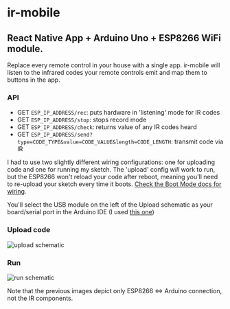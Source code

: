 # ir-mobile

## React Native App + Arduino Uno + ESP8266 WiFi module. 

Replace every remote control in your house with a single app. ir-mobile will listen to the infrared codes your remote controls emit and map them to buttons in the app.

### API

- GET `ESP_IP_ADDRESS/rec`: puts hardware in 'listening' mode for IR codes
- GET `ESP_IP_ADDRESS/stop`: stops record mode
- GET `ESP_IP_ADDRESS/check`: returns value of any IR codes heard
- GET `ESP_IP_ADDRESS/send?type=CODE_TYPE&value=CODE_VALUE&length=CODE_LENGTH`: transmit code via IR

I had to use two slightly different wiring configurations: one for uploading code and one for running my sketch. The 'upload' config _will_ work to run, but the ESP8266 won't reload your code after reboot, meaning you'll need to re-upload your sketch every time it boots. [Check the Boot Mode docs for wiring](https://arduino-esp8266.readthedocs.io/en/latest/boards.html#boot-messages-and-modes). 

You'll select the USB module on the left of the Upload schematic as your board/serial port in the Arduino IDE (I used [this one](https://www.amazon.com/gp/product/B01HXT8DZ4/ref=oh_aui_detailpage_o04_s00?ie=UTF8&psc=1))

### Upload code
![upload schematic](http://i.imgur.com/w0WYHbT.jpg)

### Run
![run schematic](http://i.imgur.com/kK3IYOr.jpg)

Note that the previous images depict only ESP8266 <=> Arduino connection, not the IR components.
